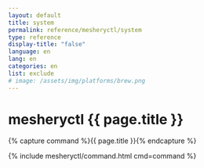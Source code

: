 ```yaml
---
layout: default
title: system
permalink: reference/mesheryctl/system
type: reference
display-title: "false"
language: en
lang: en
categories: en
list: exclude
# image: /assets/img/platforms/brew.png
---
```


<!-- Copy this template to create individual doc pages for each mesheryctl commands -->


<!-- Name of the command -->
# mesheryctl {{ page.title }}

{% capture command %}{{ page.title }}{% endcapture %}

{% include mesheryctl/command.html cmd=command %}


